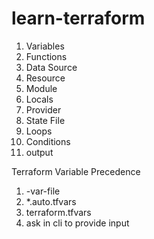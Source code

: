 # learn-terraform

1. Variables
2. Functions
3. Data Source
4. Resource
5. Module
6. Locals
7. Provider
8. State File
9. Loops
10. Conditions
11. output

Terraform Variable Precedence

1. -var-file
2. *.auto.tfvars
3. terraform.tfvars
4. ask in cli to provide input